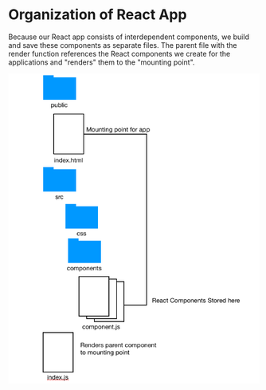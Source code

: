 # Organization of React App

Because our React app consists of interdependent components, we build and save these components as separate files. The parent file with the render function references the React components we create for the applications and "renders" them to the "mounting point".

![](../.gitbook/assets/screen-shot-2019-07-21-at-12.47.03-pm.png)

